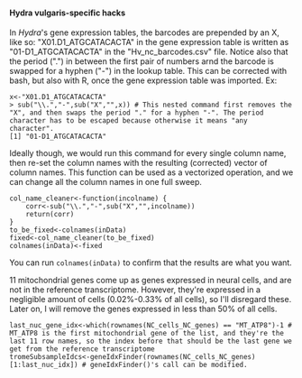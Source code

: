 #### __Hydra vulgaris__-specific hacks
In _Hydra_'s gene expression tables, the barcodes are prepended by an X, like so: "X01.D1_ATGCATACACTA" in the gene expression table is written as "01-D1_ATGCATACACTA" in the "Hv_nc_barcodes.csv" file. Notice also that the period (".") in between the first pair of numbers arnd the barcode is swapped for a hyphen ("-") in the lookup table. This can be corrected with bash, but also with R, once the gene expression table was imported.
Ex:
````
x<-"X01.D1_ATGCATACACTA"
> sub("\\.","-",sub("X","",x)) # This nested command first removes the "X", and then swaps the period "." for a hyphen "-". The period character has to be escaped because otherwise it means "any character".
[1] "01-D1_ATGCATACACTA"
````
Ideally though, we would run this command for every single column name, then re-set the column names with the resulting (corrected) vector of column names. This function can be used as a vectorized operation, and we can change all the column names in one full sweep.

````
col_name_cleaner<-function(incolname) {
    corr<-sub("\\.","-",sub("X","",incolname))
    return(corr)
}
to_be_fixed<-colnames(inData)
fixed<-col_name_cleaner(to_be_fixed)
colnames(inData)<-fixed
````
You can run ```colnames(inData)``` to confirm that the results are what you want.

11 mitochondrial genes come up as genes expressed in neural cells, and are not in the reference transcriptome. However, they're expressed in a negligible amount of cells (0.02%-0.33% of all cells), so I'll disregard these. Later on, I will remove the genes expressed in less than 50% of all cells.

````
last_nuc_gene_idx<-which(rownames(NC_cells_NC_genes) == "MT_ATP8")-1 # MT_ATP8 is the first mitochondrial gene of the list, and they're the last 11 row names, so the index before that should be the last gene we get from the reference transcriptome
tromeSubsampleIdcs<-geneIdxFinder(rownames(NC_cells_NC_genes)[1:last_nuc_idx]) # geneIdxFinder()'s call can be modified.
````
